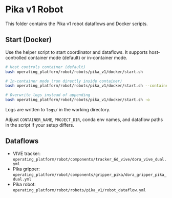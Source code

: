 # Pika v1 Robot

This folder contains the Pika v1 robot dataflows and Docker scripts.

## Start (Docker)

Use the helper script to start coordinator and dataflows. It supports host-controlled container mode (default) or in-container mode.

```sh
# Host controls container (default)
bash operating_platform/robot/robots/pika_v1/docker/start.sh

# In-container mode (run directly inside container)
bash operating_platform/robot/robots/pika_v1/docker/start.sh --container

# Overwrite logs instead of appending
bash operating_platform/robot/robots/pika_v1/docker/start.sh -o
```

Logs are written to `logs/` in the working directory.

Adjust `CONTAINER_NAME`, `PROJECT_DIR`, conda env names, and dataflow paths in the script if your setup differs.

## Dataflows

- VIVE tracker: `operating_platform/robot/components/tracker_6d_vive/dora_vive_dual.yml`
- Pika gripper: `operating_platform/robot/components/gripper_pika/dora_gripper_pika_dual.yml`
- Pika robot: `operating_platform/robot/robots/pika_v1/robot_dataflow.yml`
